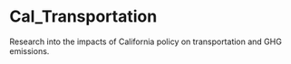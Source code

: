 # Cal_Transportation
Research into the impacts of California policy on transportation and GHG emissions.
